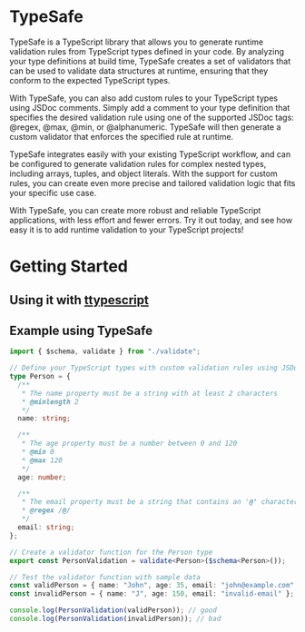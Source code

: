 # TypeSafe
TypeSafe is a TypeScript library that allows you to generate runtime validation rules from TypeScript types defined in your code. By analyzing your type definitions at build time, TypeSafe creates a set of validators that can be used to validate data structures at runtime, ensuring that they conform to the expected TypeScript types.

With TypeSafe, you can also add custom rules to your TypeScript types using JSDoc comments. Simply add a comment to your type definition that specifies the desired validation rule using one of the supported JSDoc tags: @regex, @max, @min, or @alphanumeric. TypeSafe will then generate a custom validator that enforces the specified rule at runtime.

TypeSafe integrates easily with your existing TypeScript workflow, and can be configured to generate validation rules for complex nested types, including arrays, tuples, and object literals. With the support for custom rules, you can create even more precise and tailored validation logic that fits your specific use case.

With TypeSafe, you can create more robust and reliable TypeScript applications, with less effort and fewer errors. Try it out today, and see how easy it is to add runtime validation to your TypeScript projects!

# Getting Started

## Using it with [ttypescript]()

## Example using TypeSafe
```ts
import { $schema, validate } from "./validate";

// Define your TypeScript types with custom validation rules using JSDoc comments
type Person = {
  /**
   * The name property must be a string with at least 2 characters
   * @minlength 2
   */
  name: string;

  /**
   * The age property must be a number between 0 and 120
   * @min 0
   * @max 120
   */
  age: number;

  /**
   * The email property must be a string that contains an '@' character
   * @regex /@/
   */
  email: string;
};

// Create a validator function for the Person type
export const PersonValidation = validate<Person>($schema<Person>());

// Test the validator function with sample data
const validPerson = { name: "John", age: 35, email: "john@example.com" };
const invalidPerson = { name: "J", age: 150, email: "invalid-email" };

console.log(PersonValidation(validPerson)); // good
console.log(PersonValidation(invalidPerson)); // bad
```
